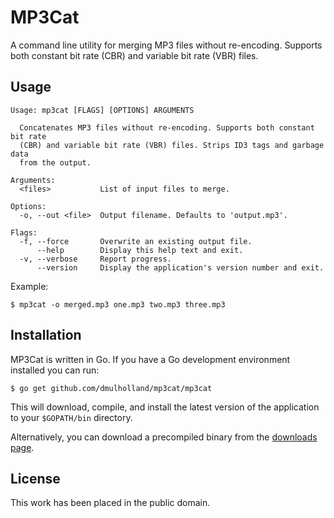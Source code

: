 
# MP3Cat

A command line utility for merging MP3 files without re-encoding. Supports both constant bit rate (CBR) and variable bit rate (VBR) files.


## Usage

    Usage: mp3cat [FLAGS] [OPTIONS] ARGUMENTS

      Concatenates MP3 files without re-encoding. Supports both constant bit rate
      (CBR) and variable bit rate (VBR) files. Strips ID3 tags and garbage data
      from the output.

    Arguments:
      <files>           List of input files to merge.

    Options:
      -o, --out <file>  Output filename. Defaults to 'output.mp3'.

    Flags:
      -f, --force       Overwrite an existing output file.
          --help        Display this help text and exit.
      -v, --verbose     Report progress.
          --version     Display the application's version number and exit.

Example:

    $ mp3cat -o merged.mp3 one.mp3 two.mp3 three.mp3


## Installation

MP3Cat is written in Go. If you have a Go development environment installed you can run:

    $ go get github.com/dmulholland/mp3cat/mp3cat

This will download, compile, and install the latest version of the application to your `$GOPATH/bin` directory.

Alternatively, you can download a precompiled binary from the [downloads page](http://mulholland.xyz/dev/mp3cat/).


## License

This work has been placed in the public domain.
